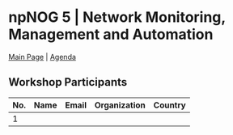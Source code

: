 # **npNOG 5 | Network Monitoring, Management and Automation** #

[Main Page](index.html) | [Agenda](agenda.html)

## **Workshop Participants** ##

No. | Name                | Email                   | Organization   | Country
----|---------------------|-------------------------|----------------|--------
1   |                     |                         |                |

[1]: https://www.pch.net
[2]: https://www.wlink.com.np
[3]: https://www.workalaya.com